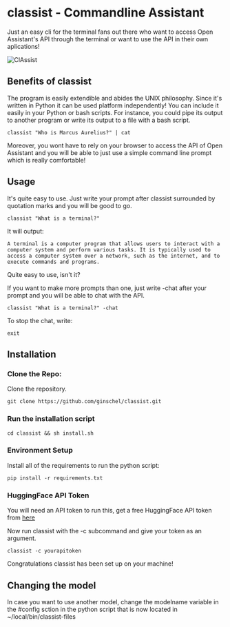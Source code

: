# classist - Commandline Assistant
Just an easy cli for the terminal fans out there who want to access Open Assistant's API through the terminal or want to use the API in their own aplications! 

![ClAssist](https://github.com/ginschel/classist/blob/master/classist.gif)


## Benefits of classist
The program is easily extendible and abides the UNIX philosophy. Since it's written in Python it can be used platform independently! You can include it easily in your Python or bash scripts. For instance, you could pipe its output to another program or write its output to a file with a bash script.
```
classist "Who is Marcus Aurelius?" | cat
```
Moreover, you wont have to rely on your browser to access the API of Open Assistant and you will be able to just use a simple command line prompt which is really comfortable!

## Usage
It's quite easy to use. Just write your prompt after classist surrounded by quotation marks and you will be good to go.

```
classist "What is a terminal?"
```
It will output:
```
A terminal is a computer program that allows users to interact with a computer system and perform various tasks. It is typically used to access a computer system over a network, such as the internet, and to execute commands and programs.
```
Quite easy to use, isn't it?

If you want to make more prompts than one, just write -chat after your prompt and you will be able to chat with the API.
```
classist "What is a terminal?" -chat
```
To stop the chat, write:
```
exit
```

## Installation

### Clone the Repo:
Clone the repository. 
```
git clone https://github.com/ginschel/classist.git
```
### Run the installation script
```
cd classist && sh install.sh
```
### Environment Setup
Install all of the requirements to run the python script:

```
pip install -r requirements.txt
```

### HuggingFace API Token 

You will need an API token to run this, get a free HuggingFace API token from [here](https://huggingface.co/settings/tokens)

Now run classist with the -c subcommand and give your token as an argument.


```
classist -c yourapitoken
```
Congratulations classist has been set up on your machine!

## Changing the model
In case you want to use another model, change the modelname variable in the #config sction in the python script that is now located in ~/local/bin/classist-files


